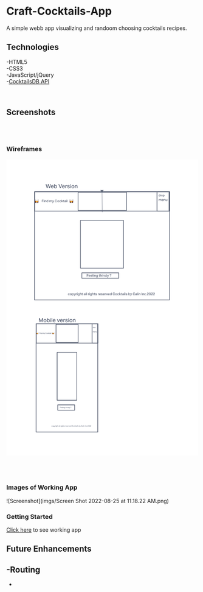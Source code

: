 # Craft-Cocktails-App

A simple webb app visualizing and randoom choosing cocktails recipes.

## Technologies
-HTML5
<br>
-CSS3
<br>
-JavaScript/jQuery
<br>
-[CocktailsDB API](https://www.thecocktaildb.com/api.php?ref=apilist.fun)

<br>

## Screenshots

<br>
<br>

### Wireframes
![screenshot](imgs/Wireframe.png)

<br>
<br>


### Images of Working App
![Screenshot](imgs/Screen Shot 2022-08-25 at 11.18.22 AM.png)


### Getting Started
[Click here](#) to see working app


## Future Enhancements
-Routing
-
-